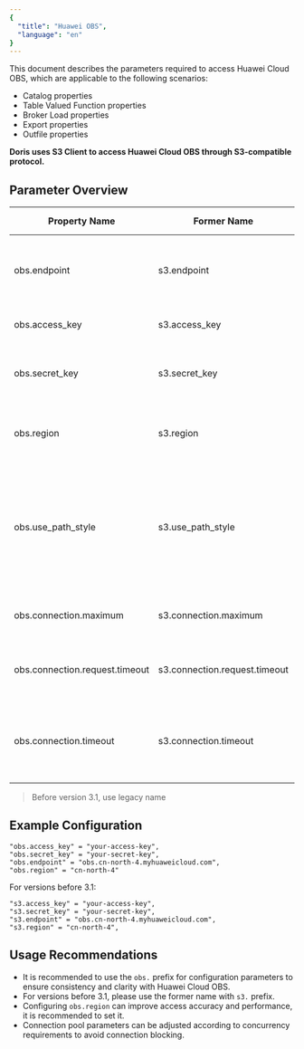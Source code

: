 ```yaml
---
{
  "title": "Huawei OBS",
  "language": "en"
}
---
```


This document describes the parameters required to access Huawei Cloud OBS, which are applicable to the following scenarios:

- Catalog properties
- Table Valued Function properties
- Broker Load properties
- Export properties
- Outfile properties

**Doris uses S3 Client to access Huawei Cloud OBS through S3-compatible protocol.**

## Parameter Overview

| Property Name                | Former Name              | Description                                                  | Default Value | Required |
| ---------------------------- | ------------------------ | ------------------------------------------------------------ | ------------- | -------- |
| obs.endpoint                 | s3.endpoint              | OBS endpoint, specifies the access endpoint for Huawei Cloud OBS |               | Yes      |
| obs.access_key               | s3.access_key            | OBS access key, used for authentication                     |               | Yes      |
| obs.secret_key               | s3.secret_key            | OBS secret key, used together with access key for authentication |               | Yes      |
| obs.region                   | s3.region                | OBS region, specifies the region of Huawei Cloud OBS        |               | No       |
| obs.use_path_style           | s3.use_path_style        | Whether to use path-style access. Recommended to set to true for compatibility with non-AWS S3 services like MinIO/Ceph | FALSE         | No       |
| obs.connection.maximum       | s3.connection.maximum    | Maximum number of connections to OBS service                | 50            | No       |
| obs.connection.request.timeout | s3.connection.request.timeout | Request timeout in milliseconds for connecting to OBS service | 3000          | No       |
| obs.connection.timeout       | s3.connection.timeout    | Connection timeout in milliseconds for establishing connection to OBS service | 1000          | No       |

> Before version 3.1, use legacy name

## Example Configuration

```properties
"obs.access_key" = "your-access-key",
"obs.secret_key" = "your-secret-key",
"obs.endpoint" = "obs.cn-north-4.myhuaweicloud.com",
"obs.region" = "cn-north-4"
```

For versions before 3.1:

```properties
"s3.access_key" = "your-access-key",
"s3.secret_key" = "your-secret-key",
"s3.endpoint" = "obs.cn-north-4.myhuaweicloud.com",
"s3.region" = "cn-north-4",
```

## Usage Recommendations

* It is recommended to use the `obs.` prefix for configuration parameters to ensure consistency and clarity with Huawei Cloud OBS.
* For versions before 3.1, please use the former name with `s3.` prefix.
* Configuring `obs.region` can improve access accuracy and performance, it is recommended to set it.
* Connection pool parameters can be adjusted according to concurrency requirements to avoid connection blocking.

